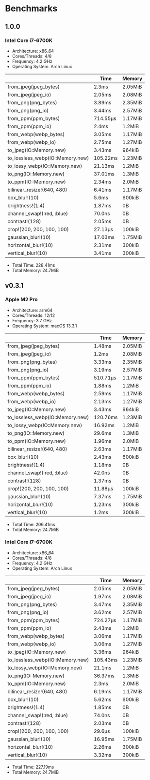 # Benchmarks

## 1.0.0

### Intel Core i7-6700K

- Architecture: x86_64
- Cores/Threads: 4/8
- Frequency: 4.2 GHz
- Operating System: Arch Linux

|                                  | Time     | Memory  |
| -------------------------------- | -------- | ------- |
| from_jpeg(jpeg_bytes)            | 2.3ms    | 2.05MiB |
| from_jpeg(jpeg_io)               | 2.05ms   | 2.08MiB |
| from_png(png_bytes)              | 3.89ms   | 2.35MiB |
| from_png(png_io)                 | 3.44ms   | 2.57MiB |
| from_ppm(ppm_bytes)              | 714.55µs | 1.17MiB |
| from_ppm(ppm_io)                 | 2.4ms    | 1.2MiB  |
| from_webp(webp_bytes)            | 3.05ms   | 1.17MiB |
| from_webp(webp_io)               | 2.75ms   | 1.27MiB |
| to_jpeg(IO::Memory.new)          | 3.43ms   | 964kiB  |
| to_lossless_webp(IO::Memory.new) | 105.22ms | 1.23MiB |
| to_lossy_webp(IO::Memory.new)    | 21.13ms  | 1.2MiB  |
| to_png(IO::Memory.new)           | 37.01ms  | 1.3MiB  |
| to_ppm(IO::Memory.new)           | 2.34ms   | 2.0MiB  |
| bilinear_resize!(640, 480)       | 6.41ms   | 1.17MiB |
| box_blur!(10)                    | 5.6ms    | 600kiB  |
| brightness!(1.4)                 | 1.87ms   | 0B      |
| channel_swap!(:red, :blue)       | 70.0ns   | 0B      |
| contrast!(128)                   | 2.05ms   | 0B      |
| crop!(200, 200, 100, 100)        | 27.13µs  | 100kiB  |
| gaussian_blur!(10)               | 17.03ms  | 1.75MiB |
| horizontal_blur!(10)             | 2.31ms   | 300kiB  |
| vertical_blur!(10)               | 3.41ms   | 300kiB  |

- Total Time: 228.41ms
- Total Memory: 24.7MiB

## v0.3.1

### Apple M2 Pro

- Architecture: arm64
- Cores/Threads: 12/12
- Frequency: 3.7 GHz
- Operating System: macOS 13.3.1

|                                  | Time     | Memory  |
| -------------------------------- | -------- | ------- |
| from_jpeg(jpeg_bytes)            | 1.48ms   | 2.05MiB |
| from_jpeg(jpeg_io)               | 1.2ms    | 2.08MiB |
| from_png(png_bytes)              | 3.33ms   | 2.35MiB |
| from_png(png_io)                 | 3.19ms   | 2.57MiB |
| from_ppm(ppm_bytes)              | 510.71µs | 1.17MiB |
| from_ppm(ppm_io)                 | 1.88ms   | 1.2MiB  |
| from_webp(webp_bytes)            | 2.59ms   | 1.17MiB |
| from_webp(webp_io)               | 2.13ms   | 1.27MiB |
| to_jpeg(IO::Memory.new)          | 3.43ms   | 964kiB  |
| to_lossless_webp(IO::Memory.new) | 120.76ms | 1.23MiB |
| to_lossy_webp(IO::Memory.new)    | 16.92ms  | 1.2MiB  |
| to_png(IO::Memory.new)           | 29.6ms   | 1.3MiB  |
| to_ppm(IO::Memory.new)           | 1.96ms   | 2.0MiB  |
| bilinear_resize!(640, 480)       | 2.63ms   | 1.17MiB |
| box_blur!(10)                    | 2.43ms   | 600kiB  |
| brightness!(1.4)                 | 1.18ms   | 0B      |
| channel_swap!(:red, :blue)       | 42.0ns   | 0B      |
| contrast!(128)                   | 1.37ms   | 0B      |
| crop!(200, 200, 100, 100)        | 11.88µs  | 100kiB  |
| gaussian_blur!(10)               | 7.37ms   | 1.75MiB |
| horizontal_blur!(10)             | 1.23ms   | 300kiB  |
| vertical_blur!(10)               | 1.2ms    | 300kiB  |

- Total Time: 206.41ms
- Total Memory: 24.7MiB

### Intel Core i7-6700K

- Architecture: x86_64
- Cores/Threads: 4/8
- Frequency: 4.2 GHz
- Operating System: Arch Linux

|                                  | Time     | Memory  |
| -------------------------------- | -------- | ------- |
| from_jpeg(jpeg_bytes)            | 2.05ms   | 2.05MiB |
| from_jpeg(jpeg_io)               | 1.97ms   | 2.08MiB |
| from_png(png_bytes)              | 3.47ms   | 2.35MiB |
| from_png(png_io)                 | 3.62ms   | 2.57MiB |
| from_ppm(ppm_bytes)              | 724.27µs | 1.17MiB |
| from_ppm(ppm_io)                 | 2.43ms   | 1.2MiB  |
| from_webp(webp_bytes)            | 3.06ms   | 1.17MiB |
| from_webp(webp_io)               | 3.06ms   | 1.27MiB |
| to_jpeg(IO::Memory.new)          | 3.36ms   | 964kiB  |
| to_lossless_webp(IO::Memory.new) | 105.43ms | 1.23MiB |
| to_lossy_webp(IO::Memory.new)    | 21.1ms   | 1.2MiB  |
| to_png(IO::Memory.new)           | 36.37ms  | 1.3MiB  |
| to_ppm(IO::Memory.new)           | 2.3ms    | 2.0MiB  |
| bilinear_resize!(640, 480)       | 6.19ms   | 1.17MiB |
| box_blur!(10)                    | 5.62ms   | 600kiB  |
| brightness!(1.4)                 | 1.85ms   | 0B      |
| channel_swap!(:red, :blue)       | 74.0ns   | 0B      |
| contrast!(128)                   | 2.03ms   | 0B      |
| crop!(200, 200, 100, 100)        | 29.6µs   | 100kiB  |
| gaussian_blur!(10)               | 16.95ms  | 1.75MiB |
| horizontal_blur!(10)             | 2.26ms   | 300kiB  |
| vertical_blur!(10)               | 3.32ms   | 300kiB  |

- Total Time: 227.19ms
- Total Memory: 24.7MiB
